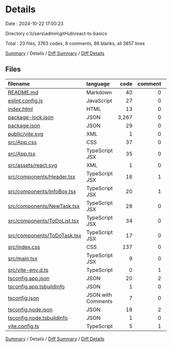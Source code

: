 # Details

Date : 2024-10-22 17:00:23

Directory c:\\Users\\admin\\gitHub\\react-ts-basics

Total : 23 files,  3763 codes, 8 comments, 86 blanks, all 3857 lines

[Summary](results.md) / Details / [Diff Summary](diff.md) / [Diff Details](diff-details.md)

## Files
| filename | language | code | comment | blank | total |
| :--- | :--- | ---: | ---: | ---: | ---: |
| [README.md](/README.md) | Markdown | 40 | 0 | 11 | 51 |
| [eslint.config.js](/eslint.config.js) | JavaScript | 27 | 0 | 2 | 29 |
| [index.html](/index.html) | HTML | 13 | 0 | 1 | 14 |
| [package-lock.json](/package-lock.json) | JSON | 3,267 | 0 | 1 | 3,268 |
| [package.json](/package.json) | JSON | 29 | 0 | 1 | 30 |
| [public/vite.svg](/public/vite.svg) | XML | 1 | 0 | 0 | 1 |
| [src/App.css](/src/App.css) | CSS | 37 | 0 | 6 | 43 |
| [src/App.tsx](/src/App.tsx) | TypeScript JSX | 35 | 0 | 5 | 40 |
| [src/assets/react.svg](/src/assets/react.svg) | XML | 1 | 0 | 0 | 1 |
| [src/components/Header.tsx](/src/components/Header.tsx) | TypeScript JSX | 16 | 1 | 3 | 20 |
| [src/components/InfoBox.tsx](/src/components/InfoBox.tsx) | TypeScript JSX | 20 | 1 | 4 | 25 |
| [src/components/NewTask.tsx](/src/components/NewTask.tsx) | TypeScript JSX | 28 | 0 | 7 | 35 |
| [src/components/ToDoList.tsx](/src/components/ToDoList.tsx) | TypeScript JSX | 34 | 0 | 5 | 39 |
| [src/components/ToDoTask.tsx](/src/components/ToDoTask.tsx) | TypeScript JSX | 17 | 0 | 3 | 20 |
| [src/index.css](/src/index.css) | CSS | 137 | 0 | 25 | 162 |
| [src/main.tsx](/src/main.tsx) | TypeScript JSX | 9 | 0 | 2 | 11 |
| [src/vite-env.d.ts](/src/vite-env.d.ts) | TypeScript | 0 | 1 | 1 | 2 |
| [tsconfig.app.json](/tsconfig.app.json) | JSON | 20 | 2 | 3 | 25 |
| [tsconfig.app.tsbuildinfo](/tsconfig.app.tsbuildinfo) | JSON | 1 | 0 | 0 | 1 |
| [tsconfig.json](/tsconfig.json) | JSON with Comments | 7 | 0 | 1 | 8 |
| [tsconfig.node.json](/tsconfig.node.json) | JSON | 18 | 2 | 3 | 23 |
| [tsconfig.node.tsbuildinfo](/tsconfig.node.tsbuildinfo) | JSON | 1 | 0 | 0 | 1 |
| [vite.config.ts](/vite.config.ts) | TypeScript | 5 | 1 | 2 | 8 |

[Summary](results.md) / Details / [Diff Summary](diff.md) / [Diff Details](diff-details.md)